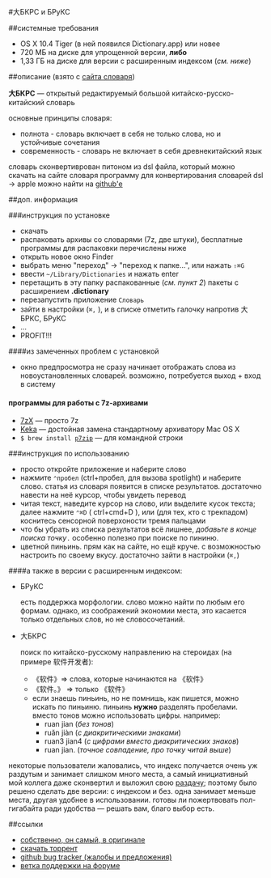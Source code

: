 #大БКРС и БРуКС

##системные требования

- OS X 10.4 Tiger (в ней появился Dictionary.app) или новее
- 720 МБ на диске для упрощенной версии, **либо**
- 1,33 ГБ на диске для версии с расширенным индексом (*см. ниже*)

##описание (взято с [сайта словаря](http://bkrs.info))

**大БКРС** — открытый редактируемый большой китайско-русско-китайский словарь

основные принципы словаря:

- полнота - словарь включает в себя не только слова, но и устойчивые сочетания
- современность - словарь не включает в себя древнекитайский язык

словарь сконвертиврован питоном из dsl файла, который можно скачать на сайте словаря
программу для конвертирования словарей dsl -> apple можно найти на [github'е](https://github.com/ratijas/convert_bkrs)

##доп. информация

###инструкция по установке

- скачать
- распаковать архивы со словарями (7z, две штуки), бесплатные программы для распаковки перечислены ниже
- открыть новое окно Finder
- выбрать меню "переход" -> "переход к папке…", или нажать `⇧⌘G`
- ввести `~/Library/Dictionaries` и нажать enter
- перетащить в эту папку распакованные (*см. пункт 2*) пакеты с расширением **.dictionary**
- перезапустить приложение `Словарь`
- зайти в настройки (`⌘,` ), и в списке отметить галочку напротив 大БРКС, БРуКС
- ...
- PROFIT!!!

####из замеченных проблем с установкой

- окно предпросмотра не сразу начинает отображать слова из новоустановленных словарей. возможно, потребуется выход + вход в систему

#### программы для работы с 7z-архивами

- [7zX](http://www.macupdate.com/app/mac/20526/7zx) — просто 7z
- [Keka](http://www.kekaosx.com/ru/) — достойная замена стандартному архиватору Mac OS X
- `$ brew install `[`p7zip`](http://p7zip.sourceforge.net/) — для командной строки

###инструкция по использованию

* просто откройте приложение и наберите слово
* нажмите `⌃пробел` (ctrl+пробел, для вызова spotlight) и наберите слово. статья из словаря появится в списке результатов. достаточно навести на неё курсор, чтобы увидеть перевод
* читая текст, наведите курсор на слово, или выделите кусок текста; далее нажмите `⌃⌘D` ( ctrl+cmd+D ), или (для тех, кто с трекпадом) коснитесь сенсорной поверхоности тремя пальцами
* что бы убрать из списка результатов всё лишнее, *добавьте в конце поиска точку*`.` особенно полезно при поиске по пининю.
* цветной пиньинь. прям как на сайте, но ещё круче. с возможностью настроить по своему вкусу. достаточно зайти в настройки (`⌘,`)

####а также в версии с расширенным индексом:

- БРуКС

    есть поддержка морфологии. слово можно найти по любым его формам. однако, из соображений экономии места, это касается только отдельных слов, но не словосочетаний.

- 大БКРС

    поиск по китайско-русскому направлению на стероидах (на примере 软件开发者):

    * 《软件》=> слова, которые начинаются на 《软件》
    * 《软件。》 => только 《软件》
    * если знаешь пиньинь, но не помнишь, как пишется, можно искать по пиньиню. пиньинь **нужно** разделять пробелами. вместо тонов можно использовать цифры. например:
        - ruan jian (*без тонов*)
        - ruǎn jiàn (*с диакритическими знаками*)
        - ruan3 jian4 (*с цифрами вместо диакритических знаков*)
        - ruan jian. (*точное совпадение, про точку читай выше*)

некоторые пользователи жаловались, что индекс получается очень уж раздутым и занимает слишком много места, а самый инициативный мой коллега даже сконвертил и выложил свою [раздачу](http://rutracker.org/forum/viewtopic.php?t=4995096); поэтому было решено сделать две версии: с индексом и без.  одна занимает меньше места, другая удобнее в использовании.  готовы ли пожертвовать пол-гигабайта ради удобства — решать вам, благо выбор есть.

##ссылки

- [собственно, он самый, в оригинале](http://bkrs.info/)
- [скачать торрент](http://rutracker.org/forum/viewtopic.php?t=4743501)
- [github bug tracker (жалобы и предложения)](https://github.com/ratijas/convert_bkrs/issues)
- [ветка поддержки на форуме](http://bkrs.info/taolun/thread-153.html)